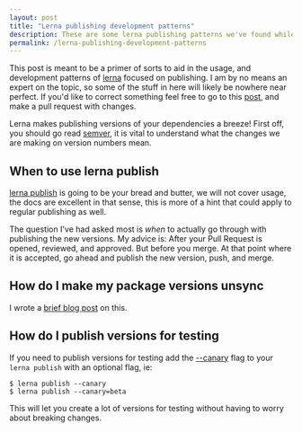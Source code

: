 ```yaml
---
layout: post
title: "Lerna publishing development patterns"
description: These are some lerna publishing patterns we've found while using lerna that have made our lives a bit easier.
permalink: /lerna-publishing-development-patterns
---
```


This post is meant to be a primer of sorts to aid in the usage, and development
patterns of [lerna](https://github.com/lerna/lerna) focused on publishing. I am
by no means an expert on the topic, so some of the stuff in here will likely be
nowhere near perfect. If you'd like to correct something feel free to go to this
[post](https://github.com/Zyst/zyst.github.io/blob/master/_posts/2018-01-23-lerna-publishing-development-patterns.markdown),
and make a pull request with changes.

Lerna makes publishing versions of your dependencies a breeze! First off, you
should go read [semver](https://semver.org/), it is vital to understand what the
changes we are making on version numbers mean.

## When to use lerna publish

[lerna publish](https://github.com/lerna/lerna#publish) is going to be your
bread and butter, we will not cover usage, the docs are excellent in that sense,
this is more of a hint that could apply to regular publishing as well.

The question I've had asked most is _when_ to actually go through with
publishing the new versions. My advice is: After your Pull Request is opened,
reviewed, and approved. But before you merge. At that point where it is
accepted, go ahead and publish the new version, push, and merge.

## How do I make my package versions unsync

I wrote a [brief blog post](/how-to-separate-lerna-versions-while-publishing) on
this.

## How do I publish versions for testing

If you need to publish versions for testing add the
[--canary](https://github.com/lerna/lerna#--canary--c) flag to your
`lerna publish` with an optional flag, ie:

```shell
$ lerna publish --canary
$ lerna publish --canary=beta
```

This will let you create a lot of versions for testing without having to worry
about breaking changes.
